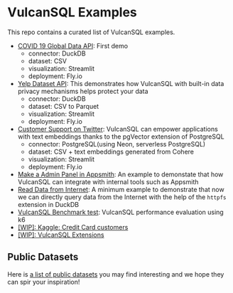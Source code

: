 # VulcanSQL Examples

This repo contains a curated list of VulcanSQL examples.

- [COVID 19 Global Data API](./covid19-global-data-api/): First demo
    - connector: DuckDB
    - dataset: CSV
    - visualization: Streamlit
    - deployment: Fly.io
- [Yelp Dataset API](./yelp-dataset-api/): This demonstrates how VulcanSQL with built-in data privacy mechanisms helps protect your data
    - connector: DuckDB
    - dataset: CSV to Parquet
    - visualization: Streamlit
    - deployment: Fly.io
- [Customer Support on Twitter](./customer-support-on-twitter/): VulcanSQL can empower applications with text embeddings thanks to the pgVector extension of PostgreSQL
    - connector: PostgreSQL(using Neon, serverless PostgreSQL)
    - dataset: CSV + text embeddings generated from Cohere
    - visualization: Streamlit
    - deployment: Fly.io
- [Make a Admin Panel in Appsmith](./admin-panel-using-appsmith/): An example to demonstate that how VulcanSQL can integrate with internal tools such as Appsmith
- [Read Data from Internet](./read-data-from-internet/): A minimum example to demonstrate that now we can directly query data from the Internet with the help of the `httpfs` extension in DuckDB
- [VulcanSQL Benchmark test](./daily-revenue/): VulcanSQL performance evaluation using k6
- [[WIP]: Kaggle: Credit Card customers](./kaggle-credit-card-customers/)
- [[WIP]: VulcanSQL Extensions](./vulcan-sql-extensions/)

## Public Datasets

Here is [a list of public datasets](https://canner.notion.site/Public-Dataset-ca99a4ddf04b4993bf09da0e1640df32?pvs=4) you may find interesting and we hope they can spir your inspiration!
